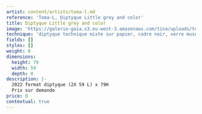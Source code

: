 ```yaml
---
artist: content/artists/toma-l.md
reference: 'Toma-L, Diptyque Little grey and color'
title: Diptyque Little grey and color
image: 'https://galerie-gaia.s3.eu-west-3.amazonaws.com/tina/uploads/toma-l/2022110601-2022110602-LittleGreyAndColor-2x76x56cm.jpg'
technique: 'diptyque technique mixte sur papier, cadre noir, verre musée'
fields: []
styles: []
weight: 0
dimensions:
  height: 79
  width: 59
  depth: 0
description: |-
  2022 format diptyque (2X 59 L) x 79H  
  Prix sur demande 
price: 0
contextual: true
---
```


